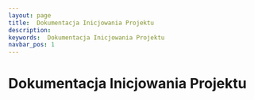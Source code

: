 ```yaml
---
layout: page
title:  Dokumentacja Inicjowania Projektu
description:
keywords:  Dokumentacja Inicjowania Projektu
navbar_pos: 1
---
```

#  Dokumentacja Inicjowania Projektu
